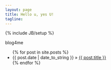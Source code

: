 ```yaml
---
layout: page
title: Hello u, yes U!
tagline: 
---
```

{% include JB/setup %}


blog4me

<ul class="posts">
  {% for post in site.posts %}
    <li><span>{{ post.date | date_to_string }}</span> &raquo; <a href="{{ BASE_PATH }}{{ post.url }}">{{ post.title }}</a></li>
  {% endfor %}
</ul>

